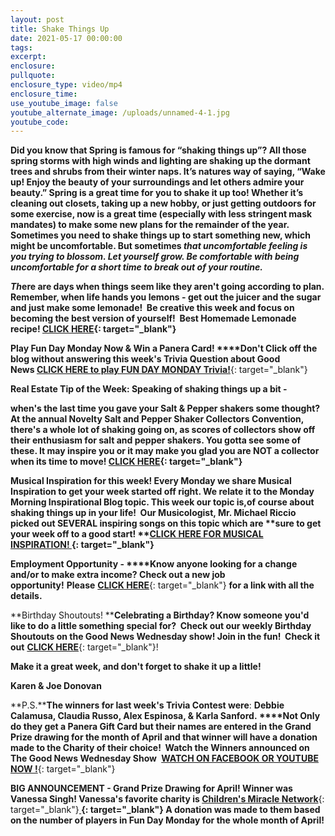 ```yaml
---
layout: post
title: Shake Things Up
date: 2021-05-17 00:00:00
tags:
excerpt:
enclosure:
pullquote:
enclosure_type: video/mp4
enclosure_time:
use_youtube_image: false
youtube_alternate_image: /uploads/unnamed-4-1.jpg
youtube_code:
---
```

**Did you know that Spring is famous for “shaking things up”? All those spring storms with high winds and lighting are shaking up the dormant trees and shrubs from their winter naps. It’s natures way of saying, “Wake up\! Enjoy the beauty of your surroundings and let others admire your beauty.” Spring is a great time for you to shake it up too\! Whether it’s cleaning out closets, taking up a new hobby, or just getting outdoors for some exercise, now is a great time (especially with less stringent mask mandates) to make some new plans for the remainder of the year. Sometimes you need to shake things up to start something new, which might be uncomfortable. But sometimes&nbsp;*that uncomfortable feeling is you trying to blossom. Let yourself grow. Be comfortable with being uncomfortable for a short time to break out of your routine.&nbsp; &nbsp; &nbsp; &nbsp; &nbsp; &nbsp; &nbsp; &nbsp;***

***Th*****ere are days when things seem like they aren't going according to plan. Remember, when life hands you lemons - get out the juicer and the sugar and just make some lemonade\!&nbsp; Be creative this week and focus on becoming the best version of yourself\!&nbsp; Best Homemade Lemonade recipe\!&nbsp;[CLICK HERE](https://t.e2ma.net/click/khs4le/sbltq1c/wm8hjn){: target="_blank"}**

**Play Fun Day Monday Now & Win a Panera Card\!&nbsp;****Don't Click off the blog without answering this week's Trivia Question about Good News&nbsp;**[**CLICK HERE to play FUN DAY MONDAY Trivia\!**](https://t.e2ma.net/click/khs4le/sbltq1c/cf9hjn){: target="_blank"}

**Real Estate Tip of the Week: Speaking of shaking things up a bit -**

**when's the last time you gave your Salt & Pepper shakers some thought? At the annual Novelty Salt and Pepper Shaker Collectors Convention, there's a whole lot of shaking going on, as scores of collectors show off their enthusiasm for salt and pepper shakers. You gotta see some of these. It may inspire you or it may make you glad you are NOT a collector when its time to move\!&nbsp;[CLICK HERE](https://t.e2ma.net/click/khs4le/sbltq1c/s79hjn){: target="_blank"}**

**Musical Inspiration for this week\!&nbsp;****Every Monday we share Musical Inspiration to get your week started off right. We relate it to the Monday Morning Inspirational Blog topic. This week our topic is,of course about shaking things up in your life\!&nbsp; Our Musicologist, Mr. Michael Riccio picked out SEVERAL inspiring songs on this topic which are**&nbsp;**sure to get your week off to a good start\!&nbsp;****[CLICK HERE FOR MUSICAL INSPIRATION\!&nbsp;](https://t.e2ma.net/click/khs4le/sbltq1c/8zaijn){: target="_blank"}**&nbsp;

**Employment Opportunity -&nbsp;****Know anyone looking for a change and/or to make extra income? Check out a new job opportunity\!**&nbsp;**Please**&nbsp;[**CLICK HERE**](https://t.e2ma.net/click/khs4le/sbltq1c/osbijn){: target="_blank"}&nbsp;**for a link with all the details.**

**Birthday Shoutouts\!&nbsp;****Celebrating a Birthday? Know someone you'd like to do a little something special for?&nbsp; Check out our weekly Birthday Shoutouts on the Good News Wednesday show\! Join in the fun\!&nbsp; Check it out**&nbsp;[**CLICK HERE**](https://t.e2ma.net/click/khs4le/sbltq1c/4kcijn){: target="_blank"}\!

**Make it a great week, and don't forget to shake it up a little\!**

**Karen & Joe Donovan**

**P.S.****The winners for last week's Trivia Contest were**\:&nbsp;**Debbie Calamusa, Claudia Russo, Alex Espinosa, & Karla Sanford.&nbsp;****Not Only do they get a Panera Gift Card but their names are entered in the Grand Prize drawing for the month of April and that winner will have a donation made to the Charity of their choice\! &nbsp;Watch the Winners announced on The Good News Wednesday Show&nbsp;**&nbsp;[**WATCH ON FACEBOOK OR YOUTUBE NOW \!**](https://t.e2ma.net/click/khs4le/sbltq1c/05dijn){: target="_blank"}

**BIG ANNOUNCEMENT - Grand Prize Drawing for April\! Winner was Vanessa Singh\! Vanessa's favorite charity is&nbsp;**[**Children's Miracle Network**](https://t.e2ma.net/click/khs4le/sbltq1c/gyeijn){: target="_blank"}**[&nbsp;](https://t.e2ma.net/click/khs4le/sbltq1c/wqfijn){: target="_blank"}&nbsp;A donation was made to them based on the number of players in Fun Day Monday for the whole month of April\!**

